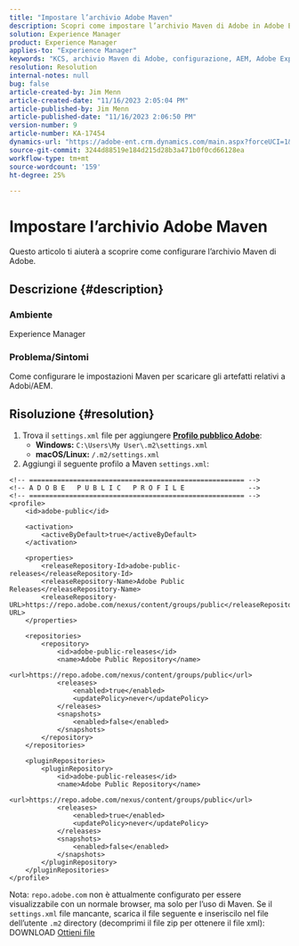 ```yaml
---
title: "Impostare l’archivio Adobe Maven"
description: Scopri come impostare l’archivio Maven di Adobe in Adobe Experience Manager.
solution: Experience Manager
product: Experience Manager
applies-to: "Experience Manager"
keywords: "KCS, archivio Maven di Adobe, configurazione, AEM, Adobe Experience Manager, archivio, Procedura"
resolution: Resolution
internal-notes: null
bug: false
article-created-by: Jim Menn
article-created-date: "11/16/2023 2:05:04 PM"
article-published-by: Jim Menn
article-published-date: "11/16/2023 2:06:50 PM"
version-number: 9
article-number: KA-17454
dynamics-url: "https://adobe-ent.crm.dynamics.com/main.aspx?forceUCI=1&pagetype=entityrecord&etn=knowledgearticle&id=b1180c1e-8984-ee11-8179-6045bd006268"
source-git-commit: 3244d88519e184d215d28b3a471b0f0cd66128ea
workflow-type: tm+mt
source-wordcount: '159'
ht-degree: 25%

---
```


# Impostare l’archivio Adobe Maven


Questo articolo ti aiuterà a scoprire come configurare l’archivio Maven di Adobe.

## Descrizione {#description}


### <b>Ambiente</b>

Experience Manager



### <b>Problema/Sintomi</b>

Come configurare le impostazioni Maven per scaricare gli artefatti relativi a Adobi/AEM.


## Risoluzione {#resolution}


1. Trova il `settings.xml` file per aggiungere <b>[Profilo pubblico Adobe](https://repo.adobe.com/index.html)</b>:
   - <b>Windows:</b> `C:\Users\My User\.m2\settings.xml`
   - <b> macOS/Linux:</b> `/.m2/settings.xml`
2. Aggiungi il seguente profilo a Maven `settings.xml`:



```
<!-- ====================================================== -->
<!-- A D O B E   P U B L I C   P R O F I L E                -->
<!-- ====================================================== -->
<profile>
    <id>adobe-public</id>

    <activation>
        <activeByDefault>true</activeByDefault>
    </activation>

    <properties>
        <releaseRepository-Id>adobe-public-releases</releaseRepository-Id>
        <releaseRepository-Name>Adobe Public Releases</releaseRepository-Name>
        <releaseRepository-URL>https://repo.adobe.com/nexus/content/groups/public</releaseRepository-URL>
    </properties>

    <repositories>
        <repository>
            <id>adobe-public-releases</id>
            <name>Adobe Public Repository</name>
            <url>https://repo.adobe.com/nexus/content/groups/public</url>
            <releases>
                <enabled>true</enabled>
                <updatePolicy>never</updatePolicy>
            </releases>
            <snapshots>
                <enabled>false</enabled>
            </snapshots>
        </repository>
    </repositories>

    <pluginRepositories>
        <pluginRepository>
            <id>adobe-public-releases</id>
            <name>Adobe Public Repository</name>
            <url>https://repo.adobe.com/nexus/content/groups/public</url>
            <releases>
                <enabled>true</enabled>
                <updatePolicy>never</updatePolicy>
            </releases>
            <snapshots>
                <enabled>false</enabled>
            </snapshots>
        </pluginRepository>
    </pluginRepositories>
</profile>
```


Nota: `repo.adobe.com` non è attualmente configurato per essere visualizzabile con un normale browser, ma solo per l’uso di Maven. Se il `settings.xml` file mancante, scarica il file seguente e inseriscilo nel file dell’utente `.m2` directory (decomprimi il file zip per ottenere il file xml): DOWNLOAD [Ottieni file](https://helpx.adobe.com/content/dam/help/en/experience-manager/kb/SetUpTheAdobeMavenRepository/jcr_content/main-pars/download_section/download-1/settings_xml.zip)
